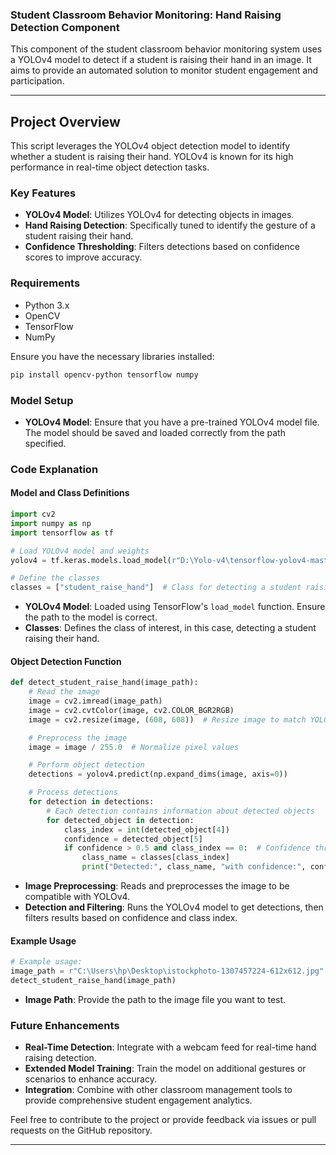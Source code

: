 ### Student Classroom Behavior Monitoring: Hand Raising Detection Component

This component of the student classroom behavior monitoring system uses a YOLOv4 model to detect if a student is raising their hand in an image. It aims to provide an automated solution to monitor student engagement and participation.

---

## Project Overview

This script leverages the YOLOv4 object detection model to identify whether a student is raising their hand. YOLOv4 is known for its high performance in real-time object detection tasks.

### Key Features

- **YOLOv4 Model**: Utilizes YOLOv4 for detecting objects in images.
- **Hand Raising Detection**: Specifically tuned to identify the gesture of a student raising their hand.
- **Confidence Thresholding**: Filters detections based on confidence scores to improve accuracy.

### Requirements

- Python 3.x
- OpenCV
- TensorFlow
- NumPy

Ensure you have the necessary libraries installed:

```bash
pip install opencv-python tensorflow numpy
```

### Model Setup

- **YOLOv4 Model**: Ensure that you have a pre-trained YOLOv4 model file. The model should be saved and loaded correctly from the path specified.

### Code Explanation

#### Model and Class Definitions

```python
import cv2
import numpy as np
import tensorflow as tf

# Load YOLOv4 model and weights
yolov4 = tf.keras.models.load_model(r"D:\Yolo-v4\tensorflow-yolov4-master")  # Path to the YOLOv4 model file

# Define the classes
classes = ["student_raise_hand"]  # Class for detecting a student raising their hand
```

- **YOLOv4 Model**: Loaded using TensorFlow's `load_model` function. Ensure the path to the model is correct.
- **Classes**: Defines the class of interest, in this case, detecting a student raising their hand.

#### Object Detection Function

```python
def detect_student_raise_hand(image_path):
    # Read the image
    image = cv2.imread(image_path)
    image = cv2.cvtColor(image, cv2.COLOR_BGR2RGB)
    image = cv2.resize(image, (608, 608))  # Resize image to match YOLOv4 input size

    # Preprocess the image
    image = image / 255.0  # Normalize pixel values

    # Perform object detection
    detections = yolov4.predict(np.expand_dims(image, axis=0))

    # Process detections
    for detection in detections:
        # Each detection contains information about detected objects
        for detected_object in detection:
            class_index = int(detected_object[4])
            confidence = detected_object[5]
            if confidence > 0.5 and class_index == 0:  # Confidence threshold and class index
                class_name = classes[class_index]
                print("Detected:", class_name, "with confidence:", confidence)
```

- **Image Preprocessing**: Reads and preprocesses the image to be compatible with YOLOv4.
- **Detection and Filtering**: Runs the YOLOv4 model to get detections, then filters results based on confidence and class index.

#### Example Usage

```python
# Example usage:
image_path = r"C:\Users\hp\Desktop\istockphoto-1307457224-612x612.jpg"
detect_student_raise_hand(image_path)
```

- **Image Path**: Provide the path to the image file you want to test.

### Future Enhancements

- **Real-Time Detection**: Integrate with a webcam feed for real-time hand raising detection.
- **Extended Model Training**: Train the model on additional gestures or scenarios to enhance accuracy.
- **Integration**: Combine with other classroom management tools to provide comprehensive student engagement analytics.

Feel free to contribute to the project or provide feedback via issues or pull requests on the GitHub repository.

---


